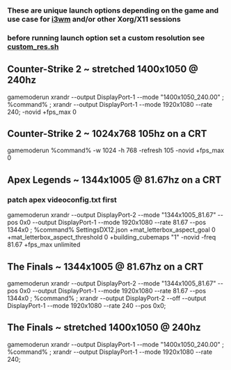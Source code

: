 ### These are unique launch options depending on the game and use case for [i3wm](https://github.com/i3/i3) and/or other Xorg/X11 sessions

### before running launch option set a custom resolution see [custom_res.sh](https://github.com/dillacorn/dotfiles/blob/main/config/i3/custom_res.sh)

## Counter-Strike 2 ~ stretched 1400x1050 @ 240hz
gamemoderun xrandr --output DisplayPort-1 --mode "1400x1050_240.00" ; %command% ; xrandr --output DisplayPort-1 --mode 1920x1080 --rate 240; -novid +fps_max 0 

## Counter-Strike 2 ~ 1024x768 105hz on a CRT
gamemoderun %command% -w 1024 -h 768 -refresh 105 -novid +fps_max 0

## Apex Legends ~ 1344x1005 @ 81.67hz on a CRT
### patch apex videoconfig.txt first
gamemoderun xrandr --output DisplayPort-2 --mode "1344x1005_81.67" --pos 0x0 --output DisplayPort-1 --mode 1920x1080 --rate 81.67 --pos 1344x0 ; %command% SettingsDX12.json +mat_letterbox_aspect_goal 0 +mat_letterbox_aspect_threshold 0 +building_cubemaps "1" -novid -freq 81.67 +fps_max unlimited

## The Finals ~ 1344x1005 @ 81.67hz on a CRT
gamemoderun xrandr --output DisplayPort-2 --mode "1344x1005_81.67" --pos 0x0 --output DisplayPort-1 --mode 1920x1080 --rate 81.67 --pos 1344x0 ; %command% ; xrandr --output DisplayPort-2 --off --output DisplayPort-1 --mode 1920x1080 --rate 240 --pos 0x0;

## The Finals ~ stretched 1400x1050 @ 240hz
gamemoderun xrandr --output DisplayPort-1 --mode "1400x1050_240.00" ; %command% ; xrandr --output DisplayPort-1 --mode 1920x1080 --rate 240;
